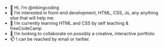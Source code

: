 - 👋 Hi, I’m @mkingcoding
- 👀 I’m interested in front-end development, HTML, CSS, Js, any anything else that will help me.
- 🌱 I’m currently learning HTML and CSS by self teaching & freeCodeCamp
- 💞️ I’m looking to collaborate on possibly a creative, interactive portfolio
- 📫 I can be reached by email or twitter.
